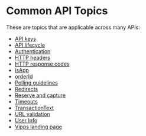 <!-- START_METADATA
---
sidebar_label: "Common API topics"
sidebar_position: 50
hide_table_of_contents: true
pagination_next: null
pagination_prev: null
---
END_METADATA -->

# Common API Topics

These are topics that are applicable across many APIs:

* [API keys](api-keys.md)
* [API lifecycle](api-lifecycle.md)
* [Authentication](authentication.md)
* [HTTP headers](http-headers.md)
* [HTTP response codes](http-response-codes.md)
* [isApp](isApp.md)
* [orderId](orderid.md)
* [Polling guidelines](polling-guidelines.md)
* [Redirects](redirects.md)
* [Reserve and capture](reserve-and-capture.md)
* [Timeouts](timeouts.md)
* [TransactionText](transactiontext.md)
* [URL validation](url-validation.md)
* [User Info](userinfo.md)
* [Vipps landing page](vipps-landing-page.md)
